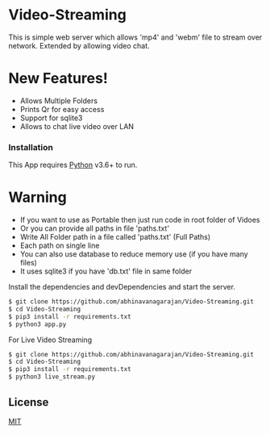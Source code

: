 # Video-Streaming

This is simple web server which allows 'mp4' and 'webm' file to stream over network.
Extended by allowing video chat.

# New Features!

  - Allows Multiple Folders
  - Prints Qr for easy access
  - Support for sqlite3
  - Allows to chat live video over LAN

### Installation

This App requires [Python](https://www.python.org/) v3.6+ to run.

# Warning
 - If you want to use as Portable then just run code in root folder of Vidoes
 - Or you can provide all paths in file 'paths.txt'
 - Write All Folder path in a file called 'paths.txt' (Full Paths)
 - Each path on single line
 - You can also use database to reduce memory use (if you have many files)
 - It uses sqlite3 if you have 'db.txt' file in same folder
 
Install the dependencies and devDependencies and start the server.

```sh
$ git clone https://github.com/abhinavanagarajan/Video-Streaming.git
$ cd Video-Streaming
$ pip3 install -r requirements.txt
$ python3 app.py
```
For Live Video Streaming
```sh
$ git clone https://github.com/abhinavanagarajan/Video-Streaming.git
$ cd Video-Streaming
$ pip3 install -r requirements.txt
$ python3 live_stream.py
```

License
----

[MIT](LICENSE)

